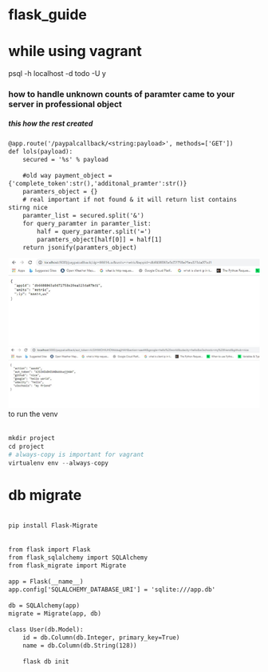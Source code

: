 # flask_guide

# while using vagrant

psql -h localhost -d todo -U y 

### how to handle unknown counts of paramter came to your server in professional object 
##### this how the rest created
```
@app.route('/paypalcallback/<string:payload>', methods=['GET'])
def lols(payload):
    secured = '%s' % payload

    #old way payment_object = {'complete_token':str(),'additonal_pramter':str()}
    paramters_object = {}
    # real important if not found & it will return list contains stirng nice
    paramter_list = secured.split('&')
    for query_paramter in paramter_list:
        half = query_paramter.split('=')
        paramters_object[half[0]] = half[1]
    return jsonify(paramters_object)
```

<img src="analysis_openweather_map.JPG">
<img src="call_back_handle.JPG">
to run the venv

```python

mkdir project
cd project
# always-copy is important for vagrant
virtualenv env --always-copy

```

# db migrate

```python3

pip install Flask-Migrate


from flask import Flask
from flask_sqlalchemy import SQLAlchemy
from flask_migrate import Migrate

app = Flask(__name__)
app.config['SQLALCHEMY_DATABASE_URI'] = 'sqlite:///app.db'

db = SQLAlchemy(app)
migrate = Migrate(app, db)

class User(db.Model):
    id = db.Column(db.Integer, primary_key=True)
    name = db.Column(db.String(128))
    
    flask db init
```
